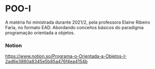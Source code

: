 # POO-I
A matéria foi ministrada durante 2021/2, pela professora Elaine Ribeiro Faria, no formato EAD. 
Abordando conceitos básicos do paradigma programação orientada a objetos.

### Notion
https://www.notion.so/Programa-o-Orientada-a-Objetos-I-2ad6e3880a8345e5b85a476f4ea4154b
